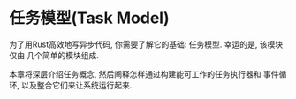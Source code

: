 # 任务模型(Task Model)
为了用Rust高效地写异步代码, 你需要了解它的基础: 任务模型. 幸运的是, 该模块仅由
几个简单的模块组成.

本章将深层介绍任务概念, 然后阐释怎样通过构建能可工作的任务执行器和
事件循环, 以及整合它们来让系统运行起来.
